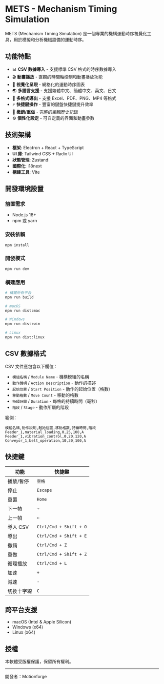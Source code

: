 # METS - Mechanism Timing Simulation

METS (Mechanism Timing Simulation) 是一個專業的機構運動時序視覺化工具，用於模擬和分析機械設備的運動時序。

## 功能特點

- 📊 **CSV 數據導入** - 支援標準 CSV 格式的時序數據導入
- 🎬 **動畫播放** - 直觀的時間軸控制和動畫播放功能
- 🎨 **視覺化呈現** - 網格化的運動時序圖表
- 🌏 **多語言支援** - 支援繁體中文、簡體中文、英文、日文
- 💾 **多格式導出** - 支援 Excel、PDF、PNG、MP4 等格式
- ⚡ **快捷鍵操作** - 豐富的鍵盤快捷鍵提升效率
- 🔄 **撤銷/重做** - 完整的編輯歷史記錄
- ⚙️ **個性化設定** - 可自定義的界面和動畫參數

## 技術架構

- **框架**: Electron + React + TypeScript
- **UI 庫**: Tailwind CSS + Radix UI
- **狀態管理**: Zustand
- **國際化**: i18next
- **構建工具**: Vite

## 開發環境設置

### 前置需求

- Node.js 18+ 
- npm 或 yarn

### 安裝依賴

```bash
npm install
```

### 開發模式

```bash
npm run dev
```

### 構建應用

```bash
# 構建所有平台
npm run build

# macOS
npm run dist:mac

# Windows
npm run dist:win

# Linux
npm run dist:linux
```

## CSV 數據格式

CSV 文件應包含以下欄位：

- `模組名稱` / `Module Name` - 機構模組的名稱
- `動作說明` / `Action Description` - 動作的描述
- `起始位置` / `Start Position` - 動作的起始位置（格數）
- `移動格數` / `Move Count` - 移動的格數
- `持續時間` / `Duration` - 每格的持續時間（毫秒）
- `階段` / `Stage` - 動作所屬的階段

範例：
```csv
模組名稱,動作說明,起始位置,移動格數,持續時間,階段
Feeder_1,material_loading,0,25,100,A
Feeder_1,vibration_control,0,20,120,A
Conveyor_1,belt_operation,10,30,100,A
```

## 快捷鍵

| 功能 | 快捷鍵 |
|------|--------|
| 播放/暫停 | `空格` |
| 停止 | `Escape` |
| 重置 | `Home` |
| 下一幀 | `→` |
| 上一幀 | `←` |
| 導入 CSV | `Ctrl/Cmd + Shift + O` |
| 導出 | `Ctrl/Cmd + Shift + E` |
| 撤銷 | `Ctrl/Cmd + Z` |
| 重做 | `Ctrl/Cmd + Shift + Z` |
| 循環播放 | `Ctrl/Cmd + L` |
| 加速 | `+` |
| 減速 | `-` |
| 切換十字線 | `C` |

## 跨平台支援

- macOS (Intel & Apple Silicon)
- Windows (x64)
- Linux (x64)

## 授權

本軟體受版權保護，保留所有權利。

---

開發者：Motionforge